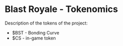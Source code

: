 # Blast Royale - Tokenomics

Description of the tokens of the project:
- $BST - Bonding Curve
- $CS - in-game token
